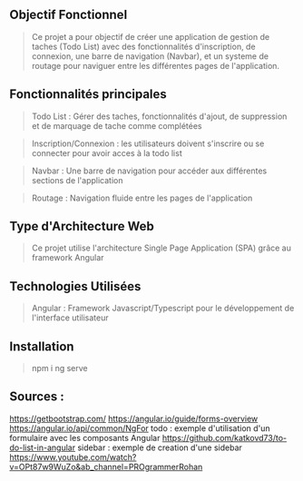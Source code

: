## Objectif Fonctionnel
>Ce projet a pour objectif de créer une application de gestion de taches (Todo List) 
avec des fonctionnalités d'inscription, de connexion, une barre de navigation (Navbar), et un systeme de routage pour naviguer
entre les différentes pages de l'application.

## Fonctionnalités principales
> Todo List : Gérer des taches, fonctionnalités d'ajout, de suppression et de marquage de tache comme complétées

> Inscription/Connexion : les utilisateurs doivent s'inscrire ou se connecter pour avoir acces à la todo list

> Navbar  : Une barre de navigation pour accéder aux différentes sections de l'application

> Routage : Navigation fluide entre les pages de l'application
 
## Type d'Architecture Web
> Ce projet utilise l'architecture Single Page Application (SPA) grâce au framework Angular

## Technologies Utilisées
> Angular : Framework Javascript/Typescript pour le développement de l'interface utilisateur
 
## Installation
> npm i 
> ng serve


## Sources : 
https://getbootstrap.com/
https://angular.io/guide/forms-overview
https://angular.io/api/common/NgFor
todo : exemple d'utilisation d'un formulaire avec les composants Angular
https://github.com/katkovd73/to-do-list-in-angular
sidebar : exemple de creation d'une sidebar
https://www.youtube.com/watch?v=OPt87w9WuZo&ab_channel=PROgrammerRohan
